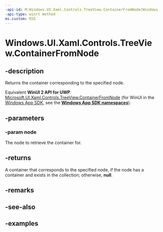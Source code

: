 ```yaml
---
-api-id: M:Windows.UI.Xaml.Controls.TreeView.ContainerFromNode(Windows.UI.Xaml.Controls.TreeViewNode)
-api-type: winrt method
ms.custom: RS5
---
```


<!-- Method syntax.
public DependencyObject TreeView.ContainerFromNode(TreeViewNode node)
-->

# Windows.UI.Xaml.Controls.TreeView.ContainerFromNode

## -description

Returns the container corresponding to the specified node.

Equivalent **WinUI 2 API for UWP**: [Microsoft.UI.Xaml.Controls.TreeView.ContainerFromNode](/windows/winui/api/microsoft.ui.xaml.controls.treeview.containerfromnode) (for WinUI in the [Windows App SDK](/windows/apps/windows-app-sdk/), see the **[Windows App SDK namespaces](/windows/windows-app-sdk/api/winrt/)**).

## -parameters

### -param node

The node to retrieve the container for.

## -returns

A container that corresponds to the specified node, if the node has a container and exists in the collection; otherwise, **null**.

## -remarks

## -see-also

## -examples


